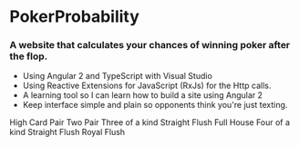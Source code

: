 # PokerProbability
### A website that calculates your chances of winning poker after the flop.

+ Using Angular 2 and TypeScript with Visual Studio
+ Using Reactive Extensions for JavaScript (RxJs) for the Http calls.
+ A learning tool so I can learn how to build a site using Angular 2
+ Keep interface simple and plain so opponents think you're just texting.

High Card
Pair
Two Pair
Three of a kind
Straight
Flush
Full House
Four of a kind
Straight Flush
Royal Flush